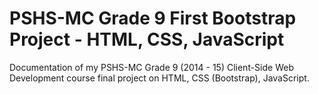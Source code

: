 # PSHS-MC Grade 9 First Bootstrap Project - HTML, CSS, JavaScript

Documentation of my PSHS-MC Grade 9 (2014 - 15) Client-Side Web Development course final project on HTML, CSS (Bootstrap), JavaScript.
